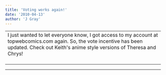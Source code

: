 ```yaml
---
title: 'Voting works again!'
date: '2010-04-13'
author: 'J Gray'
---
```


<div>
<!-- Main content here -->
<table border="0" class="post"><tbody><tr><td>
   
   <div class="post_body">
       I just wanted to let everyone know, I got access to my account at topwebcomics.com again. So, the vote incentive has been updated. Check out Keith's anime style versions of Theresa and Chrys!<br><br>
   </div>
   </td></tr>
   </tbody></table><hr><table style="width:100%; border:0;" class="comment_table"><tbody></tbody></table>
<!-- End main content -->
              </div>
